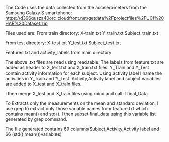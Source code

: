 The Code uses the  data collected from the accelerometers from the Samsung Galaxy S smartphone:
https://d396qusza40orc.cloudfront.net/getdata%2Fprojectfiles%2FUCI%20HAR%20Dataset.zip

Files used are:
From train directory:
X-train.txt
Y_train.txt
Subject_train.txt

From test directory:
X-test.txt
Y_test.txt
Subject_test.txt

Features.txt and activity_labels from main directory

The above .txt files are read using read.table. The labels from feature.txt are added as header to X_test.txt and X_train.txt files.
Y_Train and Y_Test contain activity information for each subject. Using activity label I name the activities in Y_Train and Y_Test.
Activity,Activity label and subject variables are added to X_test and X_train files.

I then merge X_test and X_train files using rbind and call it final_Data

To Extracts only the measurements on the mean and standard deviation, I use grep to extract only those variable names from feature.txt
which contains mean() and std(). I then subset final_data using this variable list generated by grep command.

The file generated contains 69 columns(Subject,Activity,Activity label and 66 (std() mean())variables)